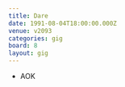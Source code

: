 ```yaml
---
title: Dare
date: 1991-08-04T18:00:00.000Z
venue: v2093
categories: gig
board: 8
layout: gig
---
```

+ AOK